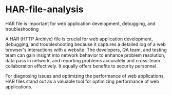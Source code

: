 # HAR-file-analysis
HAR file is important for web application development, debugging, and troubleshooting

A HAR (HTTP Archive) file is crucial for web application development, debugging, and troubleshooting because it captures a detailed log of a web browser's interactions with a website. The developers, QA team, and testing team can gain insight into network behavior to enhance problem resolution, data pass in network, and reporting problems accurately and cross-team collaboration effectively. It equally offers benefits to security personnel.

For diagnosing issues and optimizing the performance of web applications, HAR files stand out as a valuable tool for optimizing performance of web applications.



